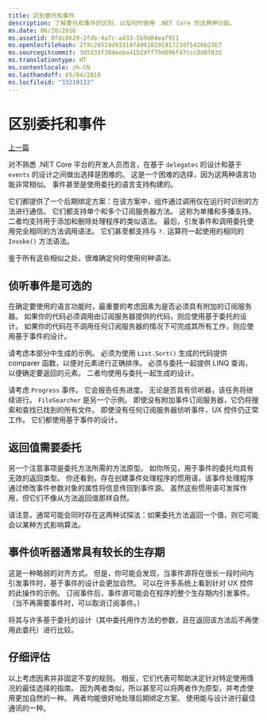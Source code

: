```yaml
---
title: 区别委托和事件
description: 了解委托和事件的区别，以及何时使用 .NET Core 的这两种功能。
ms.date: 06/20/2016
ms.assetid: 0fdc8629-2fdb-4a7c-a433-5b9d04eaf911
ms.openlocfilehash: 2f9c26519d93314f4991829191723df5426b23b7
ms.sourcegitcommit: 3d5d33f384eeba41b2dff79d096f47ccc8d8f03d
ms.translationtype: HT
ms.contentlocale: zh-CN
ms.lasthandoff: 05/04/2018
ms.locfileid: "33219133"
---
```

# <a name="distinguishing-delegates-and-events"></a>区别委托和事件

[上一篇](modern-events.md)

对不熟悉 .NET Core 平台的开发人员而言，在基于 `delegates` 的设计和基于 `events` 的设计之间做出选择是困难的。 这是一个困难的选择，因为这两种语言功能非常相似。 事件甚至是使用委托的语言支持构建的。 

它们都提供了一个后期绑定方案：在该方案中，组件通过调用仅在运行时识别的方法进行通信。 它们都支持单个和多个订阅服务器方法。 这称为单播和多播支持。 二者均支持用于添加和删除处理程序的类似语法。 最后，引发事件和调用委托使用完全相同的方法调用语法。 它们甚至都支持与 `?.` 运算符一起使用的相同的 `Invoke()` 方法语法。

鉴于所有这些相似之处，很难确定何时使用何种语法。

## <a name="listening-to-events-is-optional"></a>侦听事件是可选的

在确定要使用的语言功能时，最重要的考虑因素为是否必须具有附加的订阅服务器。 如果你的代码必须调用由订阅服务器提供的代码，则应使用基于委托的设计。 如果你的代码在不调用任何订阅服务器的情况下可完成其所有工作，则应使用基于事件的设计。 

请考虑本部分中生成的示例。 必须为使用 `List.Sort()` 生成的代码提供 comparer 函数，以便对元素进行正确排序。 必须与委托一起提供 LINQ 查询，以便确定要返回的元素。 二者均使用与委托一起生成的设计。

请考虑 `Progress` 事件。 它会报告任务进度。
无论是否具有侦听器，该任务将继续进行。
`FileSearcher` 是另一个示例。 即使没有附加事件订阅服务器，它仍将搜索和查找已找到的所有文件。
即使没有任何订阅服务器侦听事件，UX 控件仍正常工作。 它们都使用基于事件的设计。

## <a name="return-values-require-delegates"></a>返回值需要委托

另一个注意事项是委托方法所需的方法原型。 如你所见，用于事件的委托均具有无效的返回类型。 你还看到，存在创建事件处理程序的惯用语，该事件处理程序通过修改事件参数对象的属性将信息传回到事件源。 虽然这些惯用语可发挥作用，但它们不像从方法返回值那样自然。

请注意，通常可能会同时存在这两种试探法：如果委托方法返回一个值，则它可能会以某种方式影响算法。

## <a name="event-listeners-often-have-longer-lifetimes"></a>事件侦听器通常具有较长的生存期 

这是一种略弱的对齐方式。 但是，你可能会发现，当事件源将在很长一段时间内引发事件时，基于事件的设计会更加自然。 可以在许多系统上看到针对 UX 控件的此操作的示例。 订阅事件后，事件源可能会在程序的整个生存期内引发事件。
（当不再需要事件时，可以取消订阅事件。）

将其与许多基于委托的设计（其中委托用作方法的参数，且在返回该方法后不再使用此委托）进行比较。

## <a name="evaluate-carefully"></a>仔细评估

以上考虑因素并非固定不变的规则。 相反，它们代表可帮助决定针对特定使用情况的最佳选择的指南。 因为两者类似，所以甚至可以将两者作为原型，并考虑使用更加自然的一种。 两者均能很好地处理后期绑定方案。 使用能与设计进行最佳通讯的一种。
